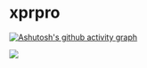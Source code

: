 # xprpro
[![Ashutosh's github activity graph](https://github-readme-activity-graph.cyclic.app/graph?username=HongKongXpro&theme=react-dark)](https://github.com/ashutosh00710/github-readme-activity-graph)

<img src="https://readme-typing-svg.herokuapp.com/?lines=消息1;消息2&font=Roboto" />
